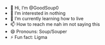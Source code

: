 - 👋 Hi, I’m @GoodSoup0
- 👀 I’m interested in nothing
- 🌱 I’m currently learning how to live
- 📫 How to reach me nah im not saying this
- 😄 Pronouns: Soup/Souper
- ⚡ Fun fact: Ligma

<!---
GoodSoup0/GoodSoup0 is a ✨ special ✨ repository because its `README.md` (this file) appears on your GitHub profile.
You can click the Preview link to take a look at your changes.
--->

